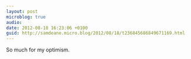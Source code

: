 ```yaml
---
layout: post
microblog: true
audio: 
date: 2012-08-18 16:23:06 +0100
guid: http://samdeane.micro.blog/2012/08/18/t236845686849671169.html
---
```

So much for my optimism.
